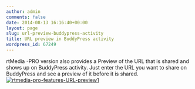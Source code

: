 ```yaml
---
author: admin
comments: false
date: 2014-08-13 16:16:40+00:00
layout: page
slug: url-preview-buddypress-activity
title: URL preview in BuddyPress activity
wordpress_id: 67249
---
```


rtMedia -PRO version also provides a Preview of the URL that is shared and shows up on BuddyPress activity. Just enter the URL you want to share on BuddyPress and see a preview of it before it is shared. [![rtmedia-pro-features-URL-preview1](http://docs.rtcamp.com/wp-content/uploads/2014/08/rtmedia-pro-features-URL-preview1_png.png)](http://docs.rtcamp.com/wp-content/uploads/2014/08/rtmedia-pro-features-URL-preview1_png.png)
